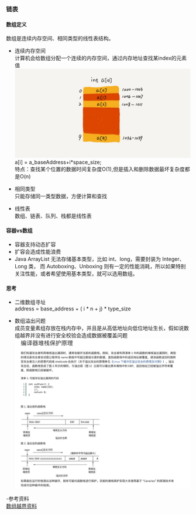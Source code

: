 ### 链表

#### 数组定义
数组是连续内存空间、相同类型的线性表结构。    

- 连续内存空间   
计算机会给数组分配一个连续的内存空间，通过内存地址查找某index的元素值  
![内存地址](../img/array-memory.jpeg)
a[i] = a_baseAddress+i*space_size;  
特点：查找某个位置的数据时间复杂度O(1),但是插入和删除数据最坏复杂度都是O(n)  

- 相同类型   
只能存储同一类型数据，方便计算和查找  

- 线性表   
数组、链表、队列、栈都是线性表

#### 容器vs数组   

- 容器支持动态扩容
- 扩容会造成性能浪费
- Java ArrayList 无法存储基本类型，比如 int、long，需要封装为 Integer、Long 类，
而 Autoboxing、Unboxing 则有一定的性能消耗，所以如果特别关注性能，或者希望使用基本类型，就可以选用数组。


#### 思考   

- 二维数组寻址  
address = base_address + ( i * n + j) * type_size  

- 数组溢出问题   
成员变量素组存放在栈内存中，并且是从高低地址向低位地址生长，假如说数组越界并没有进行安全校验会造成数据被覆盖问题  
![数组越界](../img/outIndex.jpg)  

-参考资料  
[数组越界资料](http://www.baidu.com)


